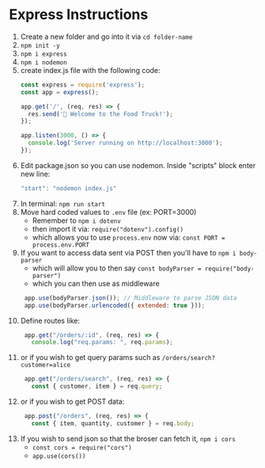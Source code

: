# Express Instructions

1. Create a new folder and go into it via `cd folder-name`
1. `npm init -y`
1. `npm i express`
1. `npm i nodemon`
1. create index.js file with the following code:
    ```js
    const express = require('express');
    const app = express();

    app.get('/', (req, res) => {
      res.send('🚚 Welcome to the Food Truck!');
    });

    app.listen(3000, () => {
      console.log('Server running on http://localhost:3000');
    });
    ```
1. Edit package.json so you can use nodemon.  Inside "scripts" block enter new line:
    ```js
    "start": "nodemon index.js"
    ```
1. In terminal: `npm run start`
1. Move hard coded values to `.env` file (ex: PORT=3000)
   - Remember to `npm i dotenv`
   - then import it via: `require("dotenv").config()`
   - which allows you to use `process.env` now via:  `const PORT = process.env.PORT`
1. If you want to access data sent via POST then you'll have to `npm i body-parser`
   - which will allow you to then say `const bodyParser = require("body-parser")`
   - which you can then use as middleware
    ```js
     app.use(bodyParser.json()); // Middleware to parse JSON data
     app.use(bodyParser.urlencoded({ extended: true }));
    ```
1. Define routes like:
   ```js
    app.get("/orders/:id", (req, res) => {
      console.log("req.params: ", req.params);
   ```
1. or if you wish to get query params such as `/orders/search?customer=alice`
   ```js
    app.get("/orders/search", (req, res) => {
      const { customer, item } = req.query;
   ```
1. or if you wish to get POST data:
   ```js
    app.post("/orders", (req, res) => {
      const { item, quantity, customer } = req.body;
   ```
1. If you wish to send json so that the broser can fetch it, `npm i cors`
   - `const cors = require("cors")`
   - `app.use(cors())`